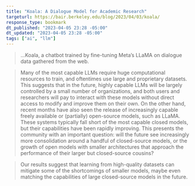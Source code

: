 ```yaml
---
title: "Koala: A Dialogue Model for Academic Research"
targeturl: https://bair.berkeley.edu/blog/2023/04/03/koala/ 
response_type: bookmark
dt_published: "2023-04-05 23:28 -05:00"
dt_updated: "2023-04-05 23:28 -05:00"
tags: ["ai", "llm"]
---
```


> ...Koala, a chatbot trained by fine-tuning Meta’s LLaMA on dialogue data gathered from the web.

> Many of the most capable LLMs require huge computational resources to train, and oftentimes use large and proprietary datasets. This suggests that in the future, highly capable LLMs will be largely controlled by a small number of organizations, and both users and researchers will pay to interact with these models without direct access to modify and improve them on their own. On the other hand, recent months have also seen the release of increasingly capable freely available or (partially) open-source models, such as LLaMA. These systems typically fall short of the most capable closed models, but their capabilities have been rapidly improving. This presents the community with an important question: will the future see increasingly more consolidation around a handful of closed-source models, or the growth of open models with smaller architectures that approach the performance of their larger but closed-source cousins?

> Our results suggest that learning from high-quality datasets can mitigate some of the shortcomings of smaller models, maybe even matching the capabilities of large closed-source models in the future.